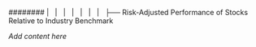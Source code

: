 ######## |   |   |   |   |   |   |   ├── Risk-Adjusted Performance of Stocks Relative to Industry Benchmark

*Add content here*